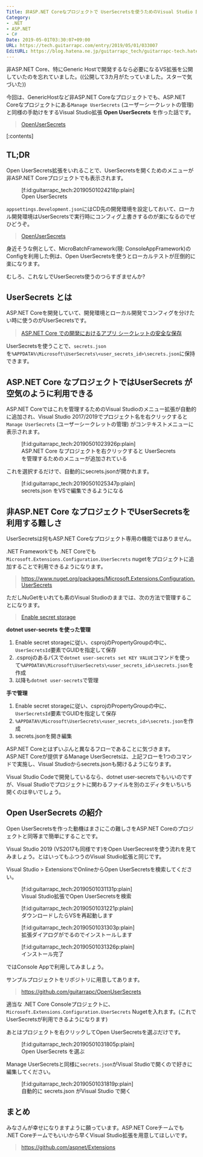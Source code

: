 ```yaml
---
Title: 非ASP.NET Coreなプロジェクトで UserSecretsを使うためのVisual Studio 拡張を作りました
Category:
- .NET
- ASP.NET
- C#
Date: 2019-05-01T03:30:07+09:00
URL: https://tech.guitarrapc.com/entry/2019/05/01/033007
EditURL: https://blog.hatena.ne.jp/guitarrapc_tech/guitarrapc-tech.hatenablog.com/atom/entry/17680117127097409003
---
```


非ASP.NET Core、特にGeneric Hostで開発するなら必要になるVS拡張を公開していたのを忘れていました。((公開して3カ月がたっていました。スターで気づいた))

今回は、GenericHostなど非ASP.NET Coreなプロジェクトでも、ASP.NET Coreなプロジェクトにある`Manage UserSecrets` (ユーザーシークレットの管理) と同様の手助けをするVisual Studio拡張 **Open UserSecrets** を作った話です。

> [OpenUserSecrets](https://marketplace.visualstudio.com/items?itemName=guitarrapc.OpenUserSecrets)


[:contents]

## TL;DR

Open UserSecrets拡張をいれることで、UserSecretsを開くためのメニューが非ASP.NET Coreプロジェクトでも表示されます。

<figure class="figure-image figure-image-fotolife" title="Open UserSecrets">[f:id:guitarrapc_tech:20190501024218p:plain]<figcaption>Open UserSecrets</figcaption></figure>

`appsettings.Development.json`にはCD先の開発環境を設定しておいて、ローカル開発環境はUserSecretsで実行時にコンフィグ上書きするのが楽になるのでぜひどうぞ。

> [OpenUserSecrets](https://marketplace.visualstudio.com/items?itemName=guitarrapc.OpenUserSecrets)

身近そうな例として、MicroBatchFramework(現: ConsoleAppFramework)のConfigを利用した例は、Open UserSecretsを使うとローカルテストが圧倒的に楽になります。

むしろ、これなしでUserSecrets使うのつらすぎませんか?

## UserSecrets とは

ASP.NET Coreを開発していて、開発環境とローカル開発でコンフィグを分けたい時に使うのがUserSecretsです。

> [ASP.NET Core での開発におけるアプリ シークレットの安全な保存](https://learn.microsoft.com/ja-jp/aspnet/core/security/app-secrets?view=aspnetcore-9.0&tabs=windows)

UserSecretsを使うことで、`secrets.json`を`%APPDATA%\Microsoft\UserSecrets\<user_secrets_id>\secrets.json`に保持できます。

## ASP.NET Core なプロジェクトではUserSecrets が空気のように利用できる

ASP.NET Coreではこれを管理するためのVisual Studioのメニュー拡張が自動的に追加され、Visual Studio 2017/2019でプロジェクト名を右クリックすると`Manage UserSecrets` (ユーザーシークレットの管理) がコンテキストメニューに表示されます。

<figure class="figure-image figure-image-fotolife" title="ASP.NET Core なプロジェクトを右クリックすると UserSecrets を管理するためのメニューが追加されている">[f:id:guitarrapc_tech:20190501023926p:plain]<figcaption>ASP.NET Core なプロジェクトを右クリックすると UserSecrets を管理するためのメニューが追加されている</figcaption></figure>

これを選択するだけで、自動的にsecrets.jsonが開かれます。

<figure class="figure-image figure-image-fotolife" title="secrets.json をVSで編集できるようになる">[f:id:guitarrapc_tech:20190501025347p:plain]<figcaption>secrets.json をVSで編集できるようになる</figcaption></figure>

## 非ASP.NET Core なプロジェクトでUserSecretsを利用する難しさ

UserSecretsは何もASP.NET Coreなプロジェクト専用の機能ではありません。

.NET Frameworkでも .NET Coreでも`Microsoft.Extensions.Configuration.UserSecrets` nugetをプロジェクトに追加することで利用できるようになります。

> https://www.nuget.org/packages/Microsoft.Extensions.Configuration.UserSecrets

ただしNuGetをいれても素のVisual Studioのままでは、次の方法で管理することになります。

> [Enable secret storage](https://docs.microsoft.com/en-us/aspnet/core/security/app-secrets?tabs=windows&ranMID=43674&ranEAID=je6NUbpObpQ&view=aspnetcore-2.2#enable-secret-storage)


**dotnet user-secrets を使った管理**

1. Enable secret storageに従い、csprojのPropertyGroupの中に、`UserSecretsId`要素でGUIDを指定して保存
1. .csprojのあるパスで`dotnet user-secrets set KEY VALUE`コマンドを使って`%APPDATA%\Microsoft\UserSecrets\<user_secrets_id>\secrets.json`を作成
1. 以降も`dotnet user-secrets`で管理

**手で管理**

1. Enable secret storageに従い、csprojのPropertyGroupの中に、`UserSecretsId`要素でGUIDを指定して保存
1.  `%APPDATA%\Microsoft\UserSecrets\<user_secrets_id>\secrets.json`を作成
1. secrets.jsonを開き編集

ASP.NET Coreとはずいぶんと異なるフローであることに気づきます。
ASP.NET Coreが提供するManage UserSecretsは、上記フローを1つのコマンドで実施し、Visual Studioからsecrets.jsonも開けるようになります。

Visual Studio Codeで開発しているなら、dotnet user-secretsでもいいのですが、Visual Studioでプロジェクトに関わるファイルを別のエディタをいちいち開くのは辛いでしょう。

## Open UserSecrets の紹介

Open UserSecretsを作った動機はまさにこの難しさをASP.NET Coreのプロジェクトと同等まで簡単にすることです。

Visual Studio 2019 (VS2017も同様です)をOpen UserSecrestを使う流れを見てみましょう。とはいってもふつうのVisual Studio拡張と同じです。

Visual Studio > ExtensionsでOnlineからOpen UserSecretsを検索してください。

<figure class="figure-image figure-image-fotolife" title="Visual Studio拡張でOpen UserSecretsを検索">[f:id:guitarrapc_tech:20190501031131p:plain]<figcaption>Visual Studio拡張でOpen UserSecretsを検索</figcaption></figure>

<figure class="figure-image figure-image-fotolife" title="ダウンロードしたらVSを再起動します">[f:id:guitarrapc_tech:20190501031221p:plain]<figcaption>ダウンロードしたらVSを再起動します</figcaption></figure>

<figure class="figure-image figure-image-fotolife" title="拡張ダイアログがでるのでインストールします">[f:id:guitarrapc_tech:20190501031303p:plain]<figcaption>拡張ダイアログがでるのでインストールします</figcaption></figure>

<figure class="figure-image figure-image-fotolife" title="インストール完了">[f:id:guitarrapc_tech:20190501031326p:plain]<figcaption>インストール完了</figcaption></figure>

ではConsole Appで利用してみましょう。

サンプルプロジェクトをリポジトリに用意してあります。

> https://github.com/guitarrapc/OpenUserSecrets

適当な .NET Core Consoleプロジェクトに、`Microsoft.Extensions.Configuration.UserSecrets` Nugetを入れます。(これでUserSecretsが利用できるようになります)

あとはプロジェクトを右クリックしてOpen UserSecretsを選ぶだけです。

<figure class="figure-image figure-image-fotolife" title="Open UserSecrets を選ぶ">[f:id:guitarrapc_tech:20190501031805p:plain]<figcaption>Open UserSecrets を選ぶ</figcaption></figure>

Manage UserSecretsと同様に`secrets.json`がVisual Studioで開くので好きに編集してください。

<figure class="figure-image figure-image-fotolife" title="自動的に secrets.json がVisual Studio で開く">[f:id:guitarrapc_tech:20190501031819p:plain]<figcaption>自動的に secrets.json がVisual Studio で開く</figcaption></figure>

## まとめ

みなさんが幸せになりますように願っています。ASP.NET Coreチームでも .NET Coreチームでもいいから早くVisual Studio拡張を用意してほしいです。

> https://github.com/aspnet/Extensions
